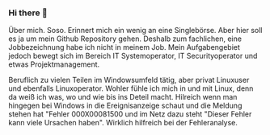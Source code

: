 ### Hi there 👋

Über mich. Soso. Erinnert mich ein wenig an eine Singlebörse. Aber hier soll es ja um mein Github Repository gehen. Deshalb zum fachlichen, eine Jobbezeichnung habe ich nicht in meinem Job. Mein Aufgabengebiet jedoch bewegt sich im Bereich IT Systemoperator, IT Securityoperator und etwas Projektmanagement.

Beruflich zu vielen Teilen im Windowsumfeld tätig, aber privat Linuxuser und ebenfalls Linuxoperator. Wohler fühle ich mich in und mit Linux, denn da weiß ich was, wo und wie bis ins Deteil macht. Hilreich wenn man hingegen bei Windows in die Ereignisanzeige schaut und die Meldung stehen hat "Fehler 000X00081500 und im Netz dazu steht "Dieser Fehler kann viele Ursachen haben". Wirklich hilfreich bei der Fehleranalyse.
